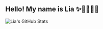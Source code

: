 ## Hello! My name is Lia ✨🌱👩🏻‍💻
![Lia's GitHub Stats](https://github-readme-stats.vercel.app/api?username=lia-arroyo&show_icons=true&theme=buefy&rank_icon=github)

<!--
**lia-arroyo/lia-arroyo** is a ✨ _special_ ✨ repository because its `README.md` (this file) appears on your GitHub profile.

Here are some ideas to get you started:

- 🔭 I’m currently working on ...
- 🌱 I’m currently learning ...
- 👯 I’m looking to collaborate on ...
- 🤔 I’m looking for help with ...
- 💬 Ask me about ...
- 📫 How to reach me: ...
- 😄 Pronouns: ...
- ⚡ Fun fact: ...
-->
